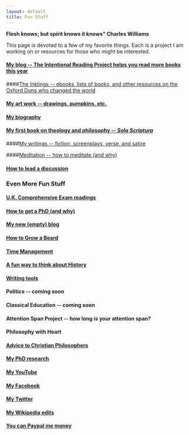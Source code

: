 ```yaml
---
layout: default
title: Fun Stuff
---
```


**Flesh knows; but spirit knows it knows" Charles Williams**



This page is devoted to a few of my favorite things. Each is a project I am working on or resources for those who might be interested.

#### [My blog -- The Intentional Reading Project helps you read more books this year](http://www.readingintentionally.com)

####[The Inklings -- ebooks, lists of books, and other resources on the Oxford Dons who changed the world](/fun-stuff/inklings)

#### [My art work -- drawings, pumpkins, etc.](http://www.keithbuhler.com/art)

#### [My biography](/bio) ###

#### [My first book on theology and philosophy -- *Sola Scriptura*](http://www.amazon.com/Sola-Scriptura-Dialogue-Keith-Buhler-ebook/dp/B009N27L12/ref=sr_1_9?ie=UTF8&qid=1401301911&sr=8-9&keywords=sola+scriptura)

####[My writings -- fiction, screenplays, verse, and satire](/writings)

####[Meditation -- how to meditate (and why)](/meditation)

#### [How to lead a discussion](http://www.wikihow.com/Lead-a-Discussion)



### Even More Fun Stuff
 

#### [U.K. Comprehensive Exam readings](/comps)

#### [How to get a PhD (and why)](/phd-how-to) 

#### [My new (empty) blog](http://circularreason.github.io./blog)

#### [How to Grow a Beard](/beard)

#### [Time Management](http://keithbuhler.com/goals/)
 
#### [A fun way to think about History](https://docs.google.com/spreadsheets/d/1ZitnTtYNZLmUsKcQ0vu_cdzm_Plj5nupiyDrJEn4VV0/edit#gid=0) ####

#### [Writing tools](/writing-tools)

#### Politics -- coming soon ####

#### Classical Education -- coming soon ####

#### Attention Span Project -- how long is your attention span?

#### Philosophy with Heart ####

#### [Advice to Christian Philosophers](http://www.advicetochristianphilosophers.com) ####


#### [My PhD research](/phd)

#### [My YouTube](https://www.youtube.com/channel/UCDxfeT2v6-kFM12T7zD-K9Q)

#### [My Facebook](http://www.facebook.com/kedbuhler/)

#### [My Twitter](https://twitter.com/Keith_Buhler) 

#### [My Wikipedia edits](http://en.wikipedia.org/wiki/User:CircularReason)

#### [You can Paypal me money](https://www.paypal.me/keithbuhler) ####
